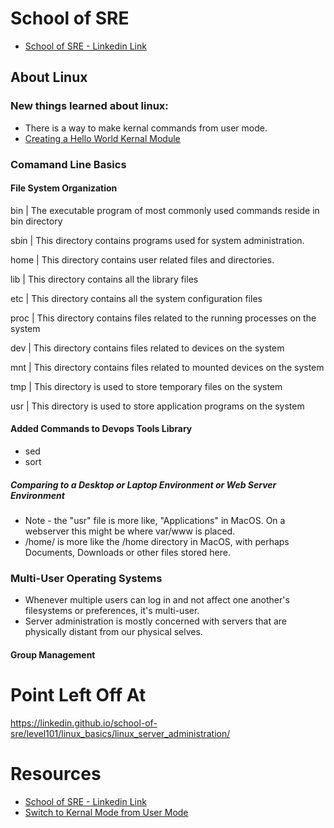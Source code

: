 # School of SRE

* [School of SRE - Linkedin Link](https://linkedin.github.io/school-of-sre/)
## About Linux
### New things learned about linux:

* There is a way to make kernal commands from user mode.
* [Creating a Hello World Kernal Module](https://tldp.org/LDP/lkmpg/2.6/html/lkmpg.html#AEN121)

### Comamand Line Basics
#### File System Organization

bin | The executable program of most commonly used commands reside in bin directory

sbin | This directory contains programs used for system administration.

home | This directory contains user related files and directories.

lib | This directory contains all the library files

etc | This directory contains all the system configuration files

proc | This directory contains files related to the running processes on the system

dev | This directory contains files related to devices on the system

mnt | This directory contains files related to mounted devices on the system

tmp | This directory is used to store temporary files on the system

usr | This directory is used to store application programs on the system

#### Added Commands to Devops Tools Library

* sed
* sort

##### Comparing to a Desktop or Laptop Environment or Web Server Environment

* Note - the "usr" file is more like, "Applications" in MacOS. On a webserver this might be where var/www is placed.
* /home/ is more like the /home directory in MacOS, with perhaps Documents, Downloads or other files stored here.


### Multi-User Operating Systems

* Whenever multiple users can log in and not affect one another's filesystems or preferences, it's multi-user.
* Server administration is mostly concerned with servers that are physically distant from our physical selves.
#### Group Management



# Point Left Off At

https://linkedin.github.io/school-of-sre/level101/linux_basics/linux_server_administration/

# Resources

* [School of SRE - Linkedin Link](https://linkedin.github.io/school-of-sre/)
* [Switch to Kernal Mode from User Mode](https://stackoverflow.com/questions/11905934/how-to-switch-from-user-mode-to-kernel-mode)